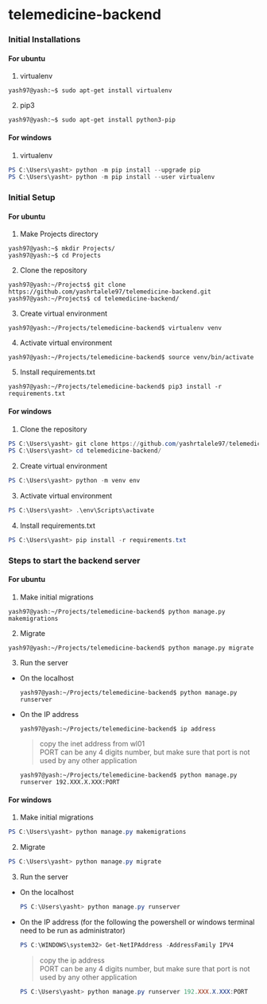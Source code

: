 # telemedicine-backend

### Initial Installations
#### For ubuntu
1. virtualenv
```console
yash97@yash:~$ sudo apt-get install virtualenv
```
2. pip3
```console
yash97@yash:~$ sudo apt-get install python3-pip
```
#### For windows
1. virtualenv
```powershell
PS C:\Users\yasht> python -m pip install --upgrade pip
PS C:\Users\yasht> python -m pip install --user virtualenv
```

### Initial Setup
#### For ubuntu
1. Make Projects directory
```console
yash97@yash:~$ mkdir Projects/
yash97@yash:~$ cd Projects
```
2. Clone the repository
```console
yash97@yash:~/Projects$ git clone https://github.com/yashrtalele97/telemedicine-backend.git
yash97@yash:~/Projects$ cd telemedicine-backend/
```
3. Create virtual environment
```console
yash97@yash:~/Projects/telemedicine-backend$ virtualenv venv
```
4. Activate virtual environment
```console
yash97@yash:~/Projects/telemedicine-backend$ source venv/bin/activate
```
5. Install requirements.txt
```console
yash97@yash:~/Projects/telemedicine-backend$ pip3 install -r requirements.txt
```
#### For windows
1. Clone the repository
```powershell
PS C:\Users\yasht> git clone https://github.com/yashrtalele97/telemedicine-backend.git
PS C:\Users\yasht> cd telemedicine-backend/
```
2. Create virtual environment
```powershell
PS C:\Users\yasht> python -m venv env
```
3. Activate virtual environment
```powershell
PS C:\Users\yasht> .\env\Scripts\activate
```
4. Install requirements.txt
```powershell
PS C:\Users\yasht> pip install -r requirements.txt
```

### Steps to start the backend server
#### For ubuntu
1. Make initial migrations
```console
yash97@yash:~/Projects/telemedicine-backend$ python manage.py makemigrations
```
2. Migrate
```console
yash97@yash:~/Projects/telemedicine-backend$ python manage.py migrate
```
3. Run the server
  - On the localhost  
    ```console
    yash97@yash:~/Projects/telemedicine-backend$ python manage.py runserver
    ```
  - On the IP address
    ```console
    yash97@yash:~/Projects/telemedicine-backend$ ip address
    ```
   
    > copy the inet address from wl01 <br />
    > PORT can be any 4 digits number, but make sure that port is not used by any other application
    ```console
    yash97@yash:~/Projects/telemedicine-backend$ python manage.py runserver 192.XXX.X.XXX:PORT
    ```
#### For windows
1. Make initial migrations
```powershell
PS C:\Users\yasht> python manage.py makemigrations
```
2. Migrate
```powershell
PS C:\Users\yasht> python manage.py migrate
```
3. Run the server
  - On the localhost  
    ```powershell
    PS C:\Users\yasht> python manage.py runserver
    ```
  - On the IP address (for the following the powershell or windows terminal need to be run as administrator)
    ```powershell
    PS C:\WINDOWS\system32> Get-NetIPAddress -AddressFamily IPV4
    ```
   
    > copy the ip address <br />
    > PORT can be any 4 digits number, but make sure that port is not used by any other application
    ```powershell
    PS C:\Users\yasht> python manage.py runserver 192.XXX.X.XXX:PORT
    ```
